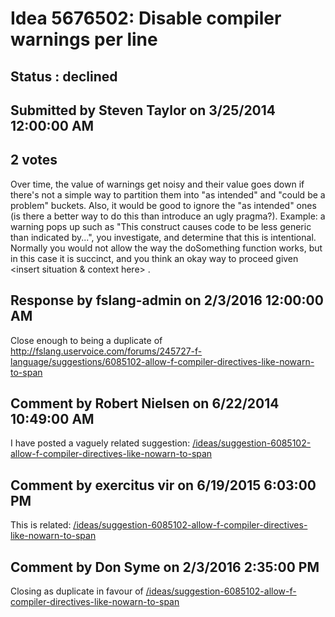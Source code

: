 # Idea 5676502: Disable compiler warnings per line #

## Status : declined

## Submitted by Steven Taylor on 3/25/2014 12:00:00 AM

## 2 votes

Over time, the value of warnings get noisy and their value goes down if there's not a simple way to partition them into "as intended" and "could be a problem" buckets. Also, it would be good to ignore the "as intended" ones (is there a better way to do this than introduce an ugly pragma?).
Example: a warning pops up such as "This construct causes code to be less generic than indicated by...", you investigate, and determine that this is intentional. Normally you would not allow the way the doSomething function works, but in this case it is succinct, and you think an okay way to proceed given <insert situation & context here> .

## Response by fslang-admin on 2/3/2016 12:00:00 AM

Close enough to being a duplicate of http://fslang.uservoice.com/forums/245727-f-language/suggestions/6085102-allow-f-compiler-directives-like-nowarn-to-span


## Comment by Robert Nielsen on 6/22/2014 10:49:00 AM

I have posted a vaguely related suggestion: [/ideas/suggestion-6085102-allow-f-compiler-directives-like-nowarn-to-span](/ideas/suggestion-6085102-allow-f-compiler-directives-like-nowarn-to-span.md)

## Comment by exercitus vir on 6/19/2015 6:03:00 PM

This is related: [/ideas/suggestion-6085102-allow-f-compiler-directives-like-nowarn-to-span](/ideas/suggestion-6085102-allow-f-compiler-directives-like-nowarn-to-span.md)

## Comment by Don Syme on 2/3/2016 2:35:00 PM

Closing as duplicate in favour of [/ideas/suggestion-6085102-allow-f-compiler-directives-like-nowarn-to-span](/ideas/suggestion-6085102-allow-f-compiler-directives-like-nowarn-to-span.md)
